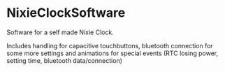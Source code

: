 # NixieClockSoftware
Software for a self made Nixie Clock.

Includes handling for capacitive touchbuttons, bluetooth connection for some more settings and animations for special events (RTC losing power, setting time, bluetooth data/connection)
